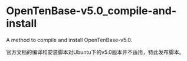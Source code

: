 # OpenTenBase-v5.0_compile-and-install
A method to compile and install OpenTenBase-v5.0.

官方文档的编译和安装脚本对Ubuntu下的v5.0版本并不适用，特此发布脚本。
